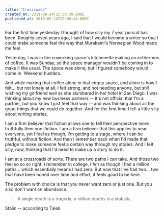 ```yaml
---
title: "Crossroads"
created_at: 2019-06-24T21:58:39.000Z
published_at: 2019-06-24T22:08:48.000Z
---
```

For the first time yesterday I thought of how silly my 7 year pursuit has been. Roughly seven years ago, I said that I would become a writer so that I could make someone feel the way that Murakami's Norwegian Wood made me feel. 

Yesterday, I was in the coworking space's kitchenette making an airthermos of coffee. It was Sunday, so the space manager wouldn't be coming in to make it like usual. The space was alone, but I figured somebody would come in. Weekend hustlers.

And while making that coffee alone in that empty space, and alone is how I felt... but not lonely at all. I felt strong, and not needing anyone, but still wishing my girlfriend well as she slumbered in her hotel in San Diego. I was thinking about my new business partners -- it's not official that I'm a partner, but you know I just feel that way -- and was thinking about all the great things that we could do together. And for the first time I felt a little silly about writing stories. 

I am a firm believer that fiction allows one to tell their perspective more truthfully then non-fiction. I am a firm believer that this applies to near everyone, yet I feel as though, I'm getting to a stage, where I can be truthful, without fiction. And then I remember back when I'd made that pledge to make someone feel a certain way through my stories. And I felt silly, now, thinking that I'd need to make up a story to do it.

I am at a crossroads of sorts. There are two paths I can take. And those two feel so so so right. I remember in college, I felt as though I had a million paths... which essentially means I had zero. But now that I've had two... two that have been honed over time and effort, it feels good to be here. 

The problem with choice is that you never want zero or just one. But you also don't want an abundance. 

> A single death is a tragedy; a million deaths is a statistic.

Stalin -- according to Taleb
